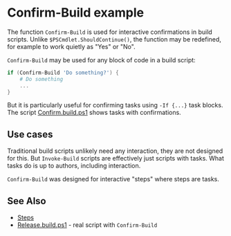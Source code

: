 # Confirm-Build example

The function `Confirm-Build` is used for interactive confirmations in build
scripts. Unlike `$PSCmdlet.ShouldContinue()`, the function may be redefined,
for example to work quietly as "Yes" or "No".

`Confirm-Build` may be used for any block of code in a build script:

```powershell
if (Confirm-Build 'Do something?') {
    # Do something
    ...
}
```

But it is particularly useful for confirming tasks using `-If {...}` task blocks.
The script [Confirm.build.ps1](Confirm.build.ps1) shows tasks with confirmations.

## Use cases

Traditional build scripts unlikely need any interaction, they are not designed
for this. But `Invoke-Build` scripts are effectively just scripts with tasks.
What tasks do is up to authors, including interaction.

`Confirm-Build` was designed for interactive "steps" where steps are tasks.

## See Also

- [Steps](../Steps)
- [Release.build.ps1](../Steps/Release.build.ps1) - real script with `Confirm-Build`
